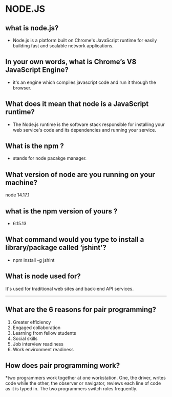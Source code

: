 # NODE.JS 

## what is node.js?  

* Node.js is a platform built on Chrome's JavaScript runtime for easily building fast and scalable network applications.

## In your own words, what is Chrome’s V8 JavaScript Engine? 

* it's an engine which compiles javascript code and run it through the browser.

## What does it mean that node is a JavaScript runtime? 

* The Node.js runtime is the software stack responsible for installing your web service's code and its dependencies and running your service.

## What is the npm ?

* stands for node pacakge manager. 

## What version of node are you running on your machine? 
node 14.17.1  
## what is the npm version of yours ?

* 6.15.13

## What command would you type to install a library/package called ‘jshint’?

* npm install -g jshint

## What is node used for? 

It's used for traditional web sites and back-end API services.

--- 


## What are the 6 reasons for pair programming?

1. Greater efficiency 
2. Engaged collaboration 
3. Learning from fellow students 
4. Social skills 
5. Job interview readiness 
6. Work environment readiness

## How does pair programming work?

*two programmers work together at one workstation. One, the driver, writes code while the other, the observer or navigator, reviews each line of code as it is typed in. The two programmers switch roles frequently.